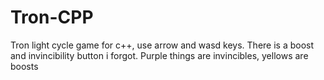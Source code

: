 # Tron-CPP
Tron light cycle game for c++, use arrow and wasd keys. 
There is a boost and invincibility button i forgot.
Purple things are invincibles, yellows are boosts
